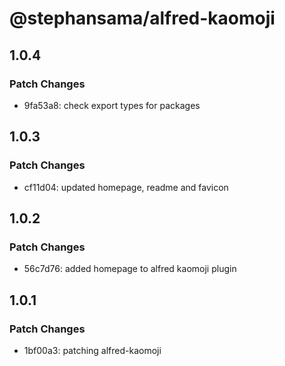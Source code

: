 # @stephansama/alfred-kaomoji

## 1.0.4

### Patch Changes

- 9fa53a8: check export types for packages

## 1.0.3

### Patch Changes

- cf11d04: updated homepage, readme and favicon

## 1.0.2

### Patch Changes

- 56c7d76: added homepage to alfred kaomoji plugin

## 1.0.1

### Patch Changes

- 1bf00a3: patching alfred-kaomoji
